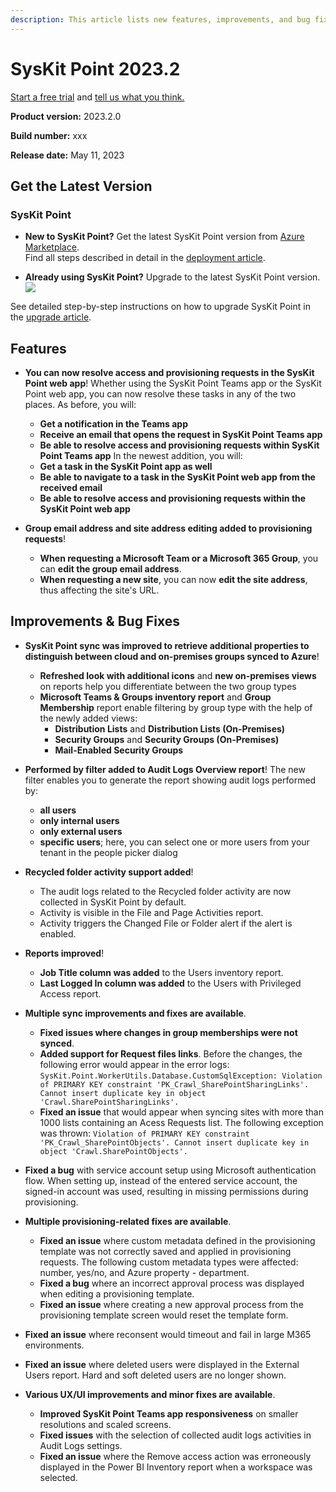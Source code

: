 ```yaml
---
description: This article lists new features, improvements, and bug fixes in SysKit Point version 2023.2.
--- 
```


# SysKit Point 2023.2

[Start a free trial](https://www.syskit.com/products/point/free-trial/) and [tell us what you think.](https://www.syskit.com/company/contact-us/)

**Product version:** 2023.2.0

**Build number:** xxx

**Release date:** May 11, 2023

## Get the Latest Version

### SysKit Point

* **New to SysKit Point?** Get the latest SysKit Point version from [Azure Marketplace](https://azuremarketplace.microsoft.com/en-us/marketplace/apps/syskitltd.syskit_point).<br/>
   Find all steps described in detail in the [deployment article](../set-up-point-data-center/deployment/deploy-syskit-point.md).
    
* **Already using SysKit Point?** Upgrade to the latest SysKit Point version. <br/>
[![](https://aka.ms/deploytoazurebutton)](https://portal.azure.com/#create/Microsoft.Template/uri/https%3A%2F%2Fsyskitassetsstorage.blob.core.windows.net%2Fpoint%2FARMTemplates%2FPointUpdateDeploy%2FPointUpdateTemplate.json)

See detailed step-by-step instructions on how to upgrade SysKit Point in the [upgrade article](../set-up-point-data-center/deployment/upgrade-syskit-point.md).

## Features

* **You can now resolve access and provisioning requests in the SysKit Point web app**! Whether using the SysKit Point Teams app or the SysKit Point web app, you can now resolve these tasks in any of the two places. 
As before, you will:
    * **Get a notification in the Teams app**
    * **Receive an email that opens the request in SysKit Point Teams app** 
    * **Be able to resolve access and provisioning requests within SysKit Point Teams app**
In the newest addition, you will:
    * **Get a task in the SysKit Point app as well**
    * **Be able to navigate to a task in the SysKit Point web app from the received email**
    * **Be able to resolve access and provisioning requests within the SysKit Point web app**

* **Group email address and site address editing added to provisioning requests**!
    * **When requesting a Microsoft Team or a Microsoft 365 Group**, you can **edit the group email address**. 
    * **When requesting a new site**, you can now **edit the site address**, thus affecting the site's URL.

## Improvements & Bug Fixes

* **SysKit Point sync was improved to retrieve additional properties to distinguish between cloud and on-premises groups synced to Azure**! 
    * **Refreshed look with additional icons** and **new on-premises views** on reports help you differentiate between the two group types
    * **Microsoft Teams & Groups inventory report** and **Group Membership** report enable filtering by group type with the help of the newly added views:
        * **Distribution Lists** and **Distribution Lists (On-Premises)**
        * **Security Groups** and **Security Groups (On-Premises)**
        * **Mail-Enabled Security Groups**

* **Performed by filter added to Audit Logs Overview report**! The new filter enables you to generate the report showing audit logs performed by:
    * **all users**
    * **only internal users**
    * **only external users**
    * **specific users**; here, you can select one or more users from your tenant in the people picker dialog

* **Recycled folder activity support added**!
    * The audit logs related to the Recycled folder activity are now collected in SysKit Point by default.
    * Activity is visible in the File and Page Activities report.
    * Activity triggers the Changed File or Folder alert if the alert is enabled.

* **Reports improved**!
    * **Job Title column was added** to the Users inventory report.
    * **Last Logged In column was added** to the Users with Privileged Access report.

* **Multiple sync improvements and fixes are available**.
    * **Fixed issues where changes in group memberships were not synced**.
    * **Added support for Request files links**. Before the changes, the following error would appear in the error logs: `SysKit.Point.WorkerUtils.Database.CustomSqlException: Violation of PRIMARY KEY constraint 'PK_Crawl_SharePointSharingLinks'. Cannot insert duplicate key in object 'Crawl.SharePointSharingLinks'.`
    * **Fixed an issue** that would appear when syncing sites with more than 1000 lists containing an Acess Requests list. The following exception was thrown: `Violation of PRIMARY KEY constraint 'PK_Crawl_SharePointObjects'. Cannot insert duplicate key in object 'Crawl.SharePointObjects'.`

* **Fixed a bug** with service account setup using Microsoft authentication flow. When setting up, instead of the entered service account, the signed-in account was used, resulting in missing permissions during provisioning.  

* **Multiple provisioning-related fixes are available**.
    * **Fixed an issue** where custom metadata defined in the provisioning template was not correctly saved and applied in provisioning requests. The following custom metadata types were affected: number, yes/no, and Azure property - department.
    * **Fixed a bug** where an incorrect approval process was displayed when editing a provisioning template.
    * **Fixed an issue** where creating a new approval process from the provisioning template screen would reset the template form.

* **Fixed an issue** where reconsent would timeout and fail in large M365 environments.

* **Fixed an issue** where deleted users were displayed in the External Users report. Hard and soft deleted users are no longer shown.

* **Various UX/UI improvements and minor fixes are available**. 
    * **Improved SysKit Point Teams app responsiveness** on smaller resolutions and scaled screens.
    * **Fixed issues** with the selection of collected audit logs activities in Audit Logs settings.
    * **Fixed an issue** where the Remove access action was erroneously displayed in the Power BI Inventory report when a workspace was selected. 